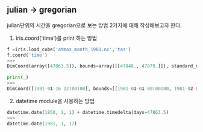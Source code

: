 ## julian -> gregorian
julian단위의 시간을 gregorian으로 보는 방법 2가지에 대해 작성해보고자 한다.

1) iris.coord('time')를 print 하는 방법
```python
f =iris.load_cube('atmos_month_1981.nc','tas')
f.coord('time')
>>>
DimCoord(array([47863.5]), bounds=array([[47848., 47879.]]), standard_name='time', units=Unit('days since 1850-01-01 00:00:00', calendar='julian')...
 
print(_)
>>>
DimCoord([1981-01-16 12:00:00], bounds=[[1981-01-01 00:00:00, 1981-02-01 00:00:00]],...
```

2) datetime module을 사용하는 방법
```python
datetime.date(1850, 1, 1) + datetime.timedelta(days=47863.5)
>>>
datetime.date(1981, 1, 17)
```

